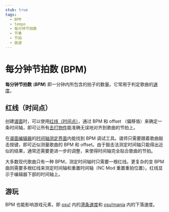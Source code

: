 ```yaml
---
stub: true
tags:
  - BPM
  - tempo
  - 每分钟节拍数
  - 节奏
  - 节拍
  - 曲速
---
```


# 每分钟节拍数 (BPM)

**每分钟节拍数** (***BPM***) 即一分钟内所包含的拍子的数量。它常用于判定歌曲的[速度](https://zh.wikipedia.org/wiki/%E9%80%9F%E5%BA%A6_(%E9%9F%B3%E6%A8%82))。

## 红线（时间点）

创建[谱面](/wiki/Beatmap)时，可以使用[红线（时间点）](/wiki/Beatmapping/Timing_section)，通过 BPM 和 offset （偏移值）来确定一条时间轴，即可让所有[击打物件](/wiki/Hit_object)能准确无误地对齐到歌曲的节拍上。

在[谱面编辑器](/wiki/Client/Beatmap_editor)的[时间轴测定界面](/wiki/Client/Beatmap_editor/Timing)内能找到 BPM 调试工具。谱师只需要跟着歌曲敲击按键，即可近似测量歌曲的 BPM 和 offset。由于敲击法测定时间轴只能得出近似的结果，通常还需要更进一步的调整，来使得时间轴完全贴合歌曲的节拍。

大多数现代歌曲只有一种 BPM，测定时间轴时只需要一根红线。更复杂的变 BPM 曲则需要多根红线来测定时间轴和重置时间轴（NC Mod 重置重拍位置）。红线显示于编辑器下部的时间轴上。

## 游玩

BPM 也能影响游戏元素，即 [osu!](/wiki/Game_mode/osu!) 内的[滑条速度](/wiki/Hit_object/Slider_velocity)和 [osu!mania](/wiki/Game_mode/osu!mania) 内的下落速度。

<!-- TODO: Insert links -->
